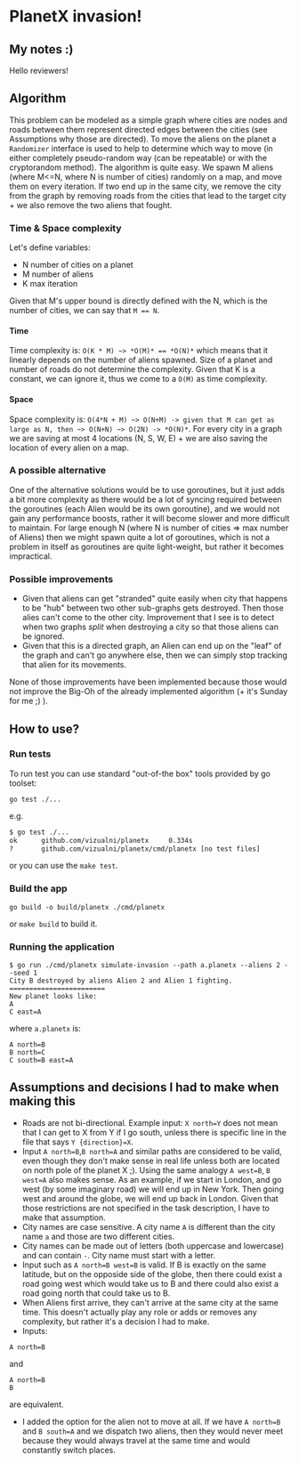 # PlanetX invasion!

## My notes :)

Hello reviewers! 

## Algorithm

This problem can be modeled as a simple graph where cities are nodes and roads between them represent directed edges between the cities (see Assumptions why those are directed).
To move the aliens on the planet a `Randomizer` interface is used to help to determine which way to move (in either completely pseudo-random way (can be repeatable) or with the cryptorandom method).
The algorithm is quite easy. We spawn M aliens (where M<=N, where N is number of cities) randomly on a map, and move them on every iteration. If two end up in the same city, we remove the city from the graph by removing roads from the cities that lead to the target city + we also remove the two aliens that fought.

### Time & Space complexity

Let's define variables:
- N number of cities on a planet
- M number of aliens
- K max iteration

Given that M's upper bound is directly defined with the N, which is the number of cities, we can say that `M == N`.

#### Time

Time complexity is: `O(K * M) ~> *O(M)* == *O(N)*` which means that it linearly depends on the number of aliens spawned. Size of a planet and number of roads do not determine the complexity. Given that K is a constant, we can ignore it, thus we come to a `O(M)` as time complexity.


#### Space

Space complexity is: `O(4*N + M) ~> O(N+M) -> given that M can get as large as N, then ~> O(N+N) ~> O(2N) -> *O(N)*`. For every city in a graph we are saving at most 4 locations (N, S, W, E) + we are also saving the location of every alien on a map.


### A possible alternative

One of the alternative solutions would be to use goroutines, but it just adds a bit more complexity as there would be a lot of syncing required between the goroutines (each Alien would be its own goroutine), and we would not gain any performance boosts, rather it will become slower and more difficult to maintain. For large enough N (where N is number of cities => max number of Aliens) then we might spawn quite a lot of goroutines, which is not a problem in itself as goroutines are quite light-weight, but rather it becomes impractical.

### Possible improvements

- Given that aliens can get "stranded" quite easily when city that happens to be "hub" between two other sub-graphs gets destroyed. Then those alies can't come to the other city. Improvement that I see is to detect when two graphs _split_ when destroying a city so that those aliens can be ignored.
- Given that this is a directed graph, an Alien can end up on the "leaf" of the graph and can't go anywhere else, then we can simply stop tracking that alien for its movements.

None of those improvements have been implemented because those would not improve the Big-Oh of the already implemented algorithm (+ it's Sunday for me ;) ).



## How to use?


### Run tests

To run test you can use standard "out-of-the box" tools provided by go toolset:
```
go test ./...
```

e.g.
```sh
$ go test ./...
ok      github.com/vizualni/planetx     0.334s
?       github.com/vizualni/planetx/cmd/planetx [no test files]
```

or you can use the `make test`.


###  Build the app

```
go build -o build/planetx ./cmd/planetx
```

or `make build` to build it.


### Running the application

```
$ go run ./cmd/planetx simulate-invasion --path a.planetx --aliens 2 --seed 1
City B destroyed by aliens Alien 2 and Alien 1 fighting.
========================
New planet looks like:
A
C east=A
```

where `a.planetx` is:

```
A north=B
B north=C
C south=B east=A
```

## Assumptions and decisions I had to make when making this

- Roads are not bi-directional. Example input: `X north=Y` does not mean that I can get to X from Y if I go south, unless there is specific line in the file that says `Y {direction}=X`.
- Input `A north=B`,`B north=A` and similar paths are considered to be valid, even though they don't make sense in real life unless both are located on north pole of the planet X ;). Using the same analogy `A west=B`, `B west=A` also makes sense. As an example, if we start in London, and go west (by some imaginary road) we will end up in New York. Then going west and around the globe, we will end up back in London. Given that those restrictions are not specified in the task description, I have to make that assumption.
- City names are case sensitive. A city name `A` is different than the city name `a` and those are two different cities.
- City names can be made out of letters (both uppercase and lowercase) and can contain `-`. City name must start with a letter.
- Input such as `A north=B west=B` is valid. If B is exactly on the same latitude, but on the opposide side of the globe, then there could exist a road going west which would take us to B and there could also exist a road going north that could take us to B.
- When Aliens first arrive, they can't arrive at the same city at the same time. This doesn't actually play any role or adds or removes any complexity, but rather it's a decision I had to make.
- Inputs:
```
A north=B
```

and

```
A north=B
B
```
are equivalent.

- I added the option for the alien not to move at all. If we have `A north=B` and `B south=A` and we dispatch two aliens, then they would never meet because they would always travel at the same time and would constantly switch places.
